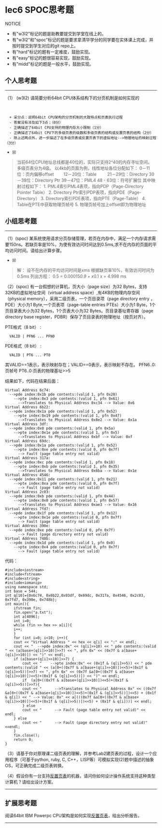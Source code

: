 # lec6 SPOC思考题


NOTICE
- 有"w3l2"标记的题是助教要提交到学堂在线上的。
- 有"w3l2"和"spoc"标记的题是要求拿清华学分的同学要在实体课上完成，并按时提交到学生对应的git repo上。
- 有"hard"标记的题有一定难度，鼓励实现。
- 有"easy"标记的题很容易实现，鼓励实现。
- 有"midd"标记的题是一般水平，鼓励实现。


## 个人思考题
---

（1） (w3l2) 请简要分析64bit CPU体系结构下的分页机制是如何实现的

        
       　　　　
```
  + 采分点：说明64bit CPU架构的分页机制的大致特点和页表执行过程
  - 答案没有涉及如下3点；（0分）
  - 正确描述了64bit CPU支持的物理内存大小限制（1分）
  - 正确描述了64bit CPU下的多级页表的级数和多级页表的结构或反置页表的结构（2分）
  - 除上述两点外，进一步描述了在多级页表或反置页表下的虚拟地址-->物理地址的映射过程（3分）
 ```
- [x]  

>  当前64位CPU地址总线都是40位的，实际只支持2^40的内存寻址空间。
        多级页表分为4级。
        以4kb的页面为例，线性地址各位分配如下：
        0－11位：页内偏移offset　　 
       12－20位：Table 　　
       21－29位：Directory
       30－38位：Directory Ptr
       39－47位：PML4
       48 - 63位：符号扩展位
       其中映射过程如下：
       1. PML4索引PML4表项，指向PDP（Page-Directory Pointer Table）
       2. Directory Ptr索引PDP表项，指向PDE（Page-Directory）
       3. Directory索引PDE表项，指向PTE（Page-Table）
       4. Table在PTE中获取物理页帧号
       5. 物理页帧号加上offset即为物理地址

## 小组思考题
---

（1）(spoc) 某系统使用请求分页存储管理，若页在内存中，满足一个内存请求需要150ns。若缺页率是10%，为使有效访问时间达到0.5ms,求不在内存的页面的平均访问时间。请给出计算步骤。 


- [x]  
>  解： 设不在内存的平均访问时间是xms
       根据缺页率10%，有效访问时间为0.5ms
       列出方程： 0.5 = 0.00015*0.9 + x*0.1
                    x = 4.998 ms

（2）(spoc) 有一台假想的计算机，页大小（page size）为32 Bytes，支持32KB的虚拟地址空间（virtual address space）,有4KB的物理内存空间（physical memory），采用二级页表，一个页目录项（page directory entry ，PDE）大小为1 Byte,一个页表项（page-table entries
PTEs）大小为1 Byte，1个页目录表大小为32 Bytes，1个页表大小为32 Bytes。页目录基址寄存器（page directory base register，PDBR）保存了页目录表的物理地址（按页对齐）。

PTE格式（8 bit） :
```
  VALID | PFN6 ... PFN0
```
PDE格式（8 bit） :
```
  VALID | PT6 ... PT0
```


其VALID==1表示，表示映射存在；VALID==0表示，表示映射不存在。
PFN6..0:页帧号
PT6..0:页表的物理基址>>5

结果如下，代码在结果后面：

```
Virtual Address 6c74:
  -->pde index:0x1b pde contents:(valid 1, pfn 0x20)
    -->pte index:0x3 pde contents:(valid 1, pfn 0x61)
      -->Translates to Physical Address 0xc34 --> Value: 0x6
Virtual Address 6b22:
  -->pde index:0x1a pde contents:(valid 1, pfn 0x52)
    -->pte index:0x19 pde contents:(valid 1, pfn 0x47)
      -->Translates to Physical Address 0x8e2 --> Value: 0x1a
Virtual Address 3df:
  -->pde index:0x0 pde contents:(valid 1, pfn 0x5a)
    -->pte index:0x1e pde contents:(valid 1, pfn 0x5)
      -->Translates to Physical Address 0xbf --> Value: 0xf
Virtual Address 69dc:
  -->pde index:0x1a pde contents:(valid 1, pfn 0x52)
    -->pte index:0xe pde contents:(valid 0, pfn 0x7f)
      --> Fault (page table entry not valid)
Virtual Address 317a:
  -->pde index:0xc pde contents:(valid 1, pfn 0x18)
    -->pte index:0xb pde contents:(valid 1, pfn 0x35)
      -->Translates to Physical Address 0x6ba --> Value: 0x1e
Virtual Address 4546:
  -->pde index:0x11 pde contents:(valid 1, pfn 0x21)
    -->pte index:0xa pde contents:(valid 0, pfn 0x7f)
      --> Fault (page table entry not valid)
Virtual Address 2c03:
  -->pde index:0xb pde contents:(valid 1, pfn 0x44)
    -->pte index:0x0 pde contents:(valid 1, pfn 0x57)
      -->Translates to Physical Address 0xae3 --> Value: 0x16
Virtual Address 7fd7:
  -->pde index:0x1f pde contents:(valid 1, pfn 0x12)
    -->pte index:0x1e pde contents:(valid 0, pfn 0x7f)
      --> Fault (page table entry not valid)
Virtual Address 390e:
  -->pde index:0xe pde contents:(valid 0, pfn 0x7f)
      --> Fault (page directory entry not valid)
Virtual Address 748b:
  -->pde index:0x1d pde contents:(valid 1, pfn 0x0)
    -->pte index:0x4 pde contents:(valid 0, pfn 0x7f)
      --> Fault (page table entry not valid)

```
代码：
```
#include<iostream>
#include<fstream>
#include<string>
#include<iomanip>
using namespace std;
int base = 544;
int q[10]={0x6c74, 0x6b22,0x03df, 0x69dc, 0x317a, 0x4546, 0x2c03, 0x7fd7, 0x390e, 0x748b};
int main(){
    ifstream fin;
    fin.open("a.txt");
    int a[4096];
    int i=0;
    while (fin >> hex >> a[i]){
	i++;	
    }
    for (int i=0; i<10; i++){
	cout << "Virtual Address " << hex << q[i] << ":" << endl;
	cout << "  -->pde index:0x" << (q[i]>>10) << " pde contents:(valid " << (a[base+(q[i]>>10)]>>7) << ", pfn 0x" << (0x7f & a[base+(q[i]>>10)]) << ")" << endl;
	if (a[base+(q[i]>>10)]>>7) {
	    cout << "    -->pte index:0x" << (0x1f & (q[i]>>5)) << " pde contents:(valid " << (a[0+((0x7f & a[base+(q[i]>>10)])<<5)+(0x1f & (q[i]>>5))]>>7) << ", pfn 0x" << (0x7f &a[0+((0x7f & a[base+(q[i]>>10)])<<5)+(0x1f & (q[i]>>5))]) << ")" << endl;
	    if  (a[0+((0x7f & a[base+(q[i]>>10)])<<5)+(0x1f & (q[i]>>5))]>>7){
		cout << "      -->Translates to Physical Address 0x" << ((0x7f &a[0+((0x7f & a[base+(q[i]>>10)])<<5)+(0x1f & (q[i]>>5))])<<5) + (0x1f & q[i]) << " --> Value: 0x" << a[(((0x7f &a[0+((0x7f & a[base+(q[i]>>10)])<<5)+(0x1f & (q[i]>>5))])<<5) + (0x1f & q[i]))] << endl;
	    } else
		cout << "      --> Fault (page table entry not valid)" << endl;
	} else 
	    cout << "      --> Fault (page directory entry not valid)"<<endl;
    }
    fin.close();
    return 0;
}

```


（3）请基于你对原理课二级页表的理解，并参考Lab2建页表的过程，设计一个应用程序（可基于python, ruby, C, C++，LISP等）可模拟实现(2)题中描述的抽象OS，可正确完成二级页表转换。


（4）假设你有一台支持[反置页表](http://en.wikipedia.org/wiki/Page_table#Inverted_page_table)的机器，请问你如何设计操作系统支持这种类型计算机？请给出设计方案。


--- 

## 扩展思考题

阅读64bit IBM Powerpc CPU架构是如何实现[反置页表](http://en.wikipedia.org/wiki/Page_table#Inverted_page_table)，给出分析报告。

--- 
